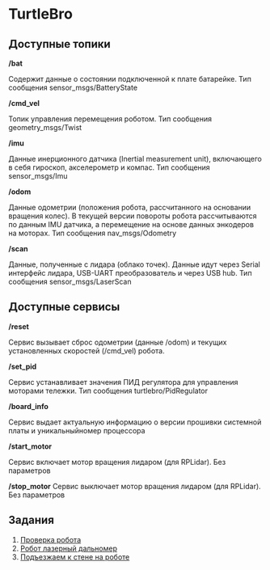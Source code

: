 # TurtleBro

## Доступные топики
**/bat**

Содержит данные о состоянии подключенной к плате батарейке. Тип сообщения sensor_msgs/BatteryState

**/cmd_vel**

Топик управления перемещения роботом. Тип сообщения geometry_msgs/Twist

**/imu**

Данные инерционного датчика (Inertial measurement unit), включающего в себя гироскоп, акселерометр и компас. Тип сообщения sensor_msgs/Imu

**/odom**

Данные одометрии (положения робота, рассчитанного на основании вращения колес). В текущей версии повороты робота рассчитываются по данным IMU датчика, а перемещение на основе данных энкодеров на моторах. Тип сообщения nav_msgs/Odometry

**/scan**

Данные, полученные с лидара (облако точек). Данные идут через Serial интерфейс лидара, USB-UART преобразователь и через USB hub. Тип сообщения sensor_msgs/LaserScan

## Доступные сервисы

**/reset**

Сервис вызывает сброс одометрии (данные /odom) и текущих установленных скоростей (/cmd_vel) робота.

**/set_pid**

Сервис устанавливает значения ПИД регулятора для управления моторами тележки. Тип сообщения turtlebro/PidRegulator

**/board_info**

Сервис выдает актуальную информацию о версии прошивки системной платы и уникальныйномер процессора

**/start_motor**

Сервис включает мотор вращения лидаром (для RPLidar). Без параметров

**/stop_motor**
Сервис выключает мотор вращения лидаром (для RPLidar). Без параметров

## Задания

1) [Проверка робота](check_tb.md)
2) [Робот лазерный дальномер](task1_rangefinder.md)
3) [Подъезжаем к стене на роботе](task2_to_wall.md)

